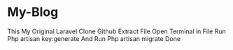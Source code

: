 # My-Blog
This My Original Laravel
Clone Github
Extract File
Open Terminal in File
Run Php artisan key:generate
And Run Php artisan migrate
Done

